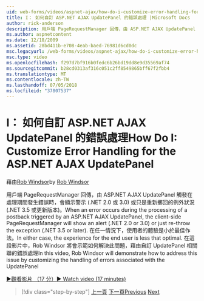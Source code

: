 ```yaml
---
uid: web-forms/videos/aspnet-ajax/how-do-i-customize-error-handling-for-the-aspnet-ajax-updatepanel
title: I： 如何自訂 ASP.NET AJAX UpdatePanel 的錯誤處理 |Microsoft Docs
author: rick-anderson
description: 用戶端 PageRequestManager 回傳，由 ASP.NET AJAX UpdatePanel 觸發在處理期間發生錯誤時，會顯示警示 (。 NE....
ms.author: aspnetcontent
ms.date: 12/18/2009
ms.assetid: 28bd411b-e708-4eab-baed-76981d6cd0dc
msc.legacyurl: /web-forms/videos/aspnet-ajax/how-do-i-customize-error-handling-for-the-aspnet-ajax-updatepanel
msc.type: video
ms.openlocfilehash: f297d7bf916b0fedc6b26bd19dd8e9d35569af74
ms.sourcegitcommit: b28cd0313af316c051c2ff8549865bff67f2fbb4
ms.translationtype: MT
ms.contentlocale: zh-TW
ms.lasthandoff: 07/05/2018
ms.locfileid: "37807537"
---
```

<a name="how-do-i-customize-error-handling-for-the-aspnet-ajax-updatepanel"></a><span data-ttu-id="f1518-103">I： 如何自訂 ASP.NET AJAX UpdatePanel 的錯誤處理</span><span class="sxs-lookup"><span data-stu-id="f1518-103">How Do I: Customize Error Handling for the ASP.NET AJAX UpdatePanel</span></span>
====================
<span data-ttu-id="f1518-104">藉由[Rob Windsor](https://twitter.com/robwindsor)</span><span class="sxs-lookup"><span data-stu-id="f1518-104">by [Rob Windsor](https://twitter.com/robwindsor)</span></span>

<span data-ttu-id="f1518-105">用戶端 PageRequestManager 回傳，由 ASP.NET AJAX UpdatePanel 觸發在處理期間發生錯誤時，會顯示警示 (.NET 2.0 或 3.0) 或只是重新擲回的例外狀況 (.NET 3.5 或更新版本)。</span><span class="sxs-lookup"><span data-stu-id="f1518-105">When an error occurs during the processing of a postback triggered by an ASP.NET AJAX UpdatePanel, the client-side PageRequestManager will show an alert (.NET 2.0 or 3.0) or just re-throw the exception (.NET 3.5 or later).</span></span> <span data-ttu-id="f1518-106">在任一情況下，使用者的體驗是小於最佳作法。</span><span class="sxs-lookup"><span data-stu-id="f1518-106">In either case, the experience for the end user is less that optimal.</span></span> <span data-ttu-id="f1518-107">在這段影片中，Rob Windsor 將會示範如何解決此問題，藉由自訂 UpdatePanel 相關聯的錯誤處理</span><span class="sxs-lookup"><span data-stu-id="f1518-107">In this video, Rob Windsor will demonstrate how to address this issue by customizing the handling of errors associated with the UpdatePanel</span></span>

[<span data-ttu-id="f1518-108">&#9654;觀看影片 （17 分）</span><span class="sxs-lookup"><span data-stu-id="f1518-108">&#9654; Watch video (17 minutes)</span></span>](https://channel9.msdn.com/Blogs/ASP-NET-Site-Videos/how-do-i-customize-error-handling-for-the-aspnet-ajax-updatepanel)

> [!div class="step-by-step"]
> <span data-ttu-id="f1518-109">[上一頁](set-up-your-development-environment-for-aspnet-20.md)
> [下一頁](how-do-i-use-aspnet-ajax-client-templates.md)</span><span class="sxs-lookup"><span data-stu-id="f1518-109">[Previous](set-up-your-development-environment-for-aspnet-20.md)
[Next](how-do-i-use-aspnet-ajax-client-templates.md)</span></span>
